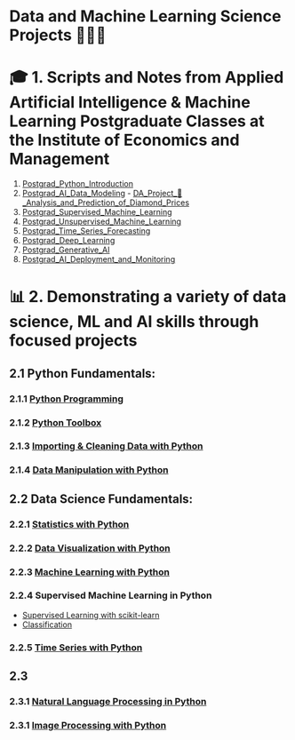 # Data and Machine Learning Science Projects 🧑🏼‍💻
 # 🎓 1. Scripts and Notes from Applied Artificial Intelligence & Machine Learning Postgraduate Classes at the Institute of Economics and Management
  1. [Postgrad_Python_Introduction](https://github.com/miguelcaldeiraa/Postgrad_Python_Introduction.git)
  2. [Postgrad_AI_Data_Modeling](https://github.com/miguelcaldeiraa/Postgrad_AI_Data_Modeling.git) - [DA_Project_💎_Analysis_and_Prediction_of_Diamond_Prices]()
  4. [Postgrad_Supervised_Machine_Learning](https://github.com/miguelcaldeiraa/Postgrad_Supervised_Machine_Learning.git)
  5. [Postgrad_Unsupervised_Machine_Learning](https://github.com/miguelcaldeiraa/Postgrad_Unsupervised_Machine_Learning.git)
  6. [Postgrad_Time_Series_Forecasting](https://github.com/miguelcaldeiraa/Postgrad_Time_Series_Forecasting.git)
  7. [Postgrad_Deep_Learning](https://github.com/miguelcaldeiraa/Postgrad_Deep_Learning.git)
  8. [Postgrad_Generative_AI](https://github.com/miguelcaldeiraa/Postgrad_Generative_AI.git)
  9. [Postgrad_AI_Deployment_and_Monitoring](https://github.com/miguelcaldeiraa/Postgrad_AI_Deployment_and_Monitoring.git)
 # 📊 2. Demonstrating a variety of data science, ML and AI skills through focused projects
## 2.1 Python Fundamentals:
### 2.1.1 [Python Programming]()
### 2.1.2 [Python Toolbox]()
### 2.1.3 [Importing & Cleaning Data with Python]()
### 2.1.4 [Data Manipulation with Python]()

## 2.2 Data Science Fundamentals:
### 2.2.1 [Statistics with Python]()
### 2.2.2 [Data Visualization with Python]()
### 2.2.3 [Machine Learning with Python]()
### 2.2.4 Supervised Machine Learning in Python
   - [Supervised Learning with scikit-learn]()
   - [Classification]()
### 2.2.5 [Time Series with Python]()

## 2.3
### 2.3.1 [Natural Language Processing in Python]()
### 2.3.1 [Image Processing with Python]()

     




